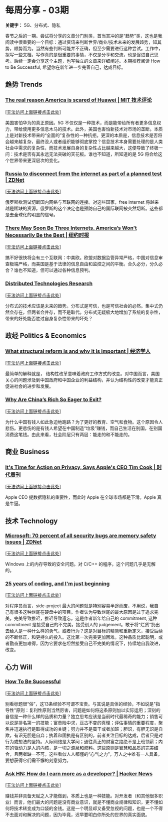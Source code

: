 # 每周分享 - 03期


**关键字：** 5G、分布式、隐私


春节之后的一期。尝试将分享的文章分门别类，首当其冲的是“趋势”类，这也是我阅读中很重要的一个目标：通过资讯来判断世界/商业/技术未来的发展趋势，知其势，顺势而为。当然有些判断可能并不正确，但至少需要进行这种尝试。工作中，拟写一些文档，写作真的是很重要的事情，不仅是分享和交流，也是促进自己思考。后续一定会分享这个主题，也写独立的文章来详细阐述。本期推荐阅读 How to Be Successful, 希望你在新年进一步完善自己，达成目标。

## 趋势 Trends

### [The real reason America is scared of Huawei | MIT 技术评论](https://www.technologyreview.com/s/612874/the-real-reason-america-is-scared-of-huawei-internet-connected-everything/)


[[无法访问上面链接点击此处]](https://github.com/yiannischang/wx-mp/raw/master/src/mp/20190216/images/technologyreview.com!s!612874!the-real-reason-america-is-scared-of-huawei-internet-connected-everyth-414x736.png)


美国害怕华为的真正原因。5G 不仅仅是一种技术，而是能带给所有者更多信息权力，带给使用更多信息木马的技术。此外，美国也害怕新技术对市场的垄断。本质上是对新技术带来的“全面的”复杂性的一种抗拒。更深的本质是，信息技术是否将会越来越复杂，最终没人或者组织能够彻底掌控？信息技术本身需要处理的是人类社会中需求的复杂性，而技术发展自身的复杂性占比越来越大，这便导致了终极一问：技术是否有其永远无法突破的天花板。谁也不知道，所知道的是 5G 将会给这个世界带来更深层次的变化。

### [Russia to disconnect from the internet as part of a planned test | ZDNet](https://www.zdnet.com/article/russia-to-disconnect-from-the-internet-as-part-of-a-planned-test/)


[[无法访问上面链接点击此处]](https://github.com/yiannischang/wx-mp/raw/master/src/mp/20190216/images/zdnet.com!article!russia-to-disconnect-from-the-internet-as-part-of-a-planned-test-414x736.png)


俄罗斯欲测试切断国内网络与互联网的连接。对这些国家，free internet 将越来越是稀缺的资源。俄罗斯的这个决定也是预防自己的国际联网被突然切断。这些都是去全球化的明显的信号。

### [There May Soon Be Three Internets. America’s Won’t Necessarily Be the Best | 纽约时报](https://www.nytimes.com/2018/10/15/opinion/internet-google-china-balkanization.html)


[[无法访问上面链接点击此处]](https://github.com/yiannischang/wx-mp/raw/master/src/mp/20190216/images/nytimes.com!2018!10!15!opinion!internet-google-china-balkanization.html-414x736.png)


搞不好很快将会有三个互联网：中美欧。欧盟对数据监管异常严格，中国对信息审查极端严格，而美国是基于法律的信息自由和监控之间的平衡。合久必分，分久必合？谁也不知道，但可以通过各种信息预判。

### [Distributed Technologies Research](https://dtr.org/)


[[无法访问上面链接点击此处]](https://github.com/yiannischang/wx-mp/raw/master/src/mp/20190216/images/dtr.org-414x736.png)


分布式的技术应该是未来的趋势。分布式是可信，也是可信社会的必然。集中式仍然会存在，但两者会并存，而不是取代。分布式无疑极大地增加了系统的复杂性，带来的好处能否胜过自身复杂性带来的坏处？

## 政经 Politics & Economics

### [What structural reform is and why it is important | 经济学人](https://www.economist.com/the-economist-explains/2014/12/09/what-structural-reform-is-and-why-it-is-important)


[[无法访问上面链接点击此处]](https://github.com/yiannischang/wx-mp/raw/master/src/mp/20190216/images/economist.com!the-economist-explains!2014!12!09!what-structural-reform-is-and-why-it-is-important-414x736.png)


最简单的解释就是， 结构性改革意味着政府工作方式的改变。对中国而言，美国关心的问题涉及到中国政府和中国企业的利益结构，并认为结构性的改变才能真正促进社会的进步和发展。

### [Why Are China’s Rich So Eager to Exit?](https://inequality.org/research/rich-live-china/)


[[无法访问上面链接点击此处]](https://github.com/yiannischang/wx-mp/raw/master/src/mp/20190216/images/inequality.org!research!rich-live-china-414x736.png)


为什么中国有钱人如此急迫地跑路？为了更好的教育、空气和食物。这个原因令人悲伤。更悲伤的是有钱人希望在中国制造“垃圾”赚钱，而自己生活在别国，在别国消费这笔钱。由此来看，社会阶层只有两层：能走的和不能走的。

## 商业 Business

### [It's Time for Action on Privacy, Says Apple's CEO Tim Cook | 时代周刊](http://time.com/collection/davos-2019/5502591/tim-cook-data-privacy/)


[[无法访问上面链接点击此处]](https://github.com/yiannischang/wx-mp/raw/master/src/mp/20190216/images/time.com!collection!davos-2019!5502591!tim-cook-data-privacy-414x736.png)


Apple CEO 提数据隐私的重要性，而此时 Apple 在全球市场都是下滑。Apple 真是牛逼。

## 技术 Technology

### [Microsoft: 70 percent of all security bugs are memory safety issues | ZDNet](https://www.zdnet.com/article/microsoft-70-percent-of-all-security-bugs-are-memory-safety-issues/)


[[无法访问上面链接点击此处]](https://github.com/yiannischang/wx-mp/raw/master/src/mp/20190216/images/zdnet.com!article!microsoft-70-percent-of-all-security-bugs-are-memory-safety-issues-414x736.png)


Windows 上的内存导致的安全问题。对 C/C++ 的程序，这个问题几乎是无解的。

### [25 years of coding, and I'm just beginning](https://dev.to/dechamp/25-years-of-coding-and-im-just-beginning-442n)


[[无法访问上面链接点击此处]](https://github.com/yiannischang/wx-mp/raw/master/src/mp/20190216/images/dev.to!dechamp!25-years-of-coding-and-im-just-beginning-442n-414x736.png)


对程序员而言，side-project 最大的问题就是特别容易半途而废，不用说，我自己有很多这种烂尾在硬盘中的项目。作者认为导致烂尾的最大原因是过于追求完美，完美导致推迟，推迟导致遗忘。这是作者新年给自己的 commitment, 这种 commitment 是接受自己的不完美，接受别人的 judgement。敢于将“烂货”扔出去给人是一种什么样的勇气，或者行为？这是对目标的精简和重新定义，接受后续的不断修正，和更持久的投入。这比第一次完美更加困难。这种品质比起聪明，或者勤奋更加难得，因为它要求在坦然接受自己不完美的情况下，持续地自我改进，改变。

## 心力 Will

### [How To Be Successful](http://blog.samaltman.com/how-to-be-successful)


[[无法访问上面链接点击此处]](https://github.com/yiannischang/wx-mp/raw/master/src/mp/20190216/images/blog.samaltman.com!how-to-be-successful-414x736.png)


别看标题很“俗”，这13条经验不可谓不宝贵。与其说是具体的经验，不如说是"指导性"原则：复利性原则当然厉害，问题是如何将这条原则加以实际运用；深刻的自信是一种什么样的品质和力量？独立思考应该是当前时代最稀奇的能力；销售可以说是排名第一的技能；富贵险中求，亘古不变的真理；评估事情的重要程度，聚焦并迅速执行是取得成功的关键；努力并不是蛮干或者加班；胆识，有胆无识是自欺，有识无胆是自弃；执着和固执是有区别的，前者关注目标的达成，后者只是对行为或想法的坚持。人际网络是大学问；通往真正的财富之路绝不是上班领薪；内在的驱动力是人的内核，是一切之源泉和燃料。这些原则是智慧和品质的完美结合，且两者缺一不可。这些看似人人都懂的“心气之力”，万人之中难有一人具备。要想获得它们需不懈的刻意努力。

### [Ask HN: How do I earn more as a developer? | Hacker News](https://news.ycombinator.com/item?id=19161489)


[[无法访问上面链接点击此处]](https://github.com/yiannischang/wx-mp/raw/master/src/mp/20190216/images/news.ycombinator.com!item!id=19161489-414x736.png)


赚钱并非具备天赋之人才能做到，本质上也是一种技能。对开发者（和其他很多职业）而言，他们最大的问题是没有商业意识，就是不懂商业规律和知识，更不懂如何将技术转变成为口袋的金钱。这是一个明显却又备受忽视的问题，也是一个不得不去面对和解决的问题，因为毕竟，迟早要明白你所处的世界的真实面貌。

